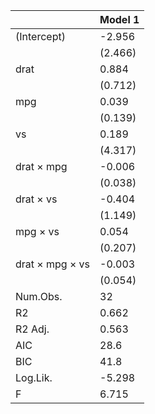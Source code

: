 

|                |Model 1 |
|:---------------|:-------|
|(Intercept)     |-2.956  |
|                |(2.466) |
|drat            |0.884   |
|                |(0.712) |
|mpg             |0.039   |
|                |(0.139) |
|vs              |0.189   |
|                |(4.317) |
|drat × mpg      |-0.006  |
|                |(0.038) |
|drat × vs       |-0.404  |
|                |(1.149) |
|mpg × vs        |0.054   |
|                |(0.207) |
|drat × mpg × vs |-0.003  |
|                |(0.054) |
|Num.Obs.        |32      |
|R2              |0.662   |
|R2 Adj.         |0.563   |
|AIC             |28.6    |
|BIC             |41.8    |
|Log.Lik.        |-5.298  |
|F               |6.715   |
